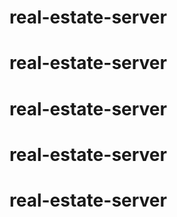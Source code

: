 # real-estate-server
# real-estate-server
# real-estate-server
# real-estate-server
# real-estate-server
